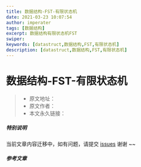 ```yaml
---
title: 数据结构-FST-有限状态机
date: 2021-03-23 10:07:54
author: imperater
tags: [数据结构]
excerpt: 数据结构有限状态机FST
swiper:
keywords: [datastruct,数据结构,FST,有限状态机]
description: [datastruct,数据结构,FST,有限状态机]
---
```


# 数据结构-FST-有限状态机

> * 原文地址：[]()
> * 原文作者：[]()
> * 本文永久链接：[]()

##### **特别说明**

当前文章内容迁移中，如有问题，请提交 [issues](https://github.com/Starrier/starrier.github.io/issues) 谢谢 ~~

##### 参考文章


